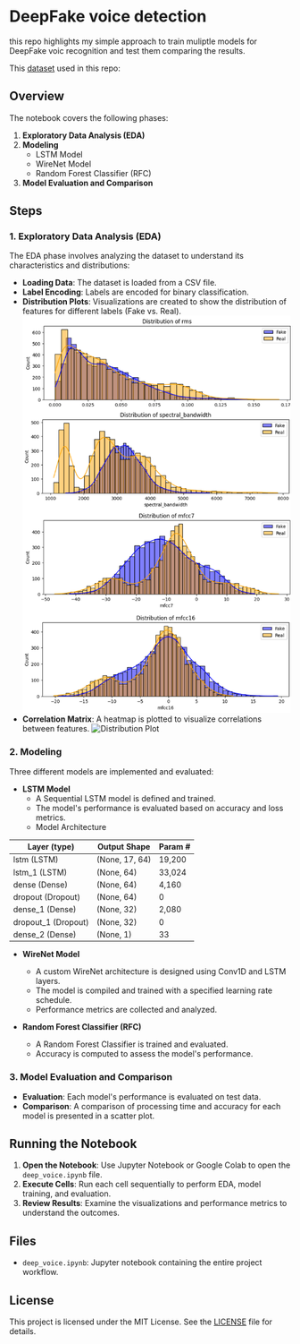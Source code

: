 # DeepFake voice detection

this repo highlights my simple approach to train muliptle models for DeepFake voic recognition and test them comparing the results.

This [dataset](https://drive.google.com/file/d/11nYcEMRlhrOtXIH6eMW2VaMPAMIcztH2/view?usp=drive_link) used in this repo: 

## Overview

The notebook covers the following phases:

1. **Exploratory Data Analysis (EDA)**
2. **Modeling**
   - LSTM Model
   - WireNet Model
   - Random Forest Classifier (RFC)
3. **Model Evaluation and Comparison**

## Steps

### 1. Exploratory Data Analysis (EDA)

The EDA phase involves analyzing the dataset to understand its characteristics and distributions:

- **Loading Data**: The dataset is loaded from a CSV file.
- **Label Encoding**: Labels are encoded for binary classification.
- **Distribution Plots**: Visualizations are created to show the distribution of features for different labels (Fake vs. Real).
![Distribution Plot](images/eda_plots.bmp)
- **Correlation Matrix**: A heatmap is plotted to visualize correlations between features.
![Distribution Plot](images/conf_matrix.bmp)

### 2. Modeling

Three different models are implemented and evaluated:

- **LSTM Model**
  - A Sequential LSTM model is defined and trained.
  - The model's performance is evaluated based on accuracy and loss metrics.
  - Model Architecture

| Layer (type)      | Output Shape | Param #  |
|-------------------|--------------|----------|
| lstm (LSTM)       | (None, 17, 64) | 19,200   |
| lstm_1 (LSTM)     | (None, 64)     | 33,024   |
| dense (Dense)     | (None, 64)     | 4,160    |
| dropout (Dropout) | (None, 64)     | 0        |
| dense_1 (Dense)   | (None, 32)     | 2,080    |
| dropout_1 (Dropout)| (None, 32)    | 0        |
| dense_2 (Dense)   | (None, 1)      | 33       |

  
- **WireNet Model**
  - A custom WireNet architecture is designed using Conv1D and LSTM layers.
  - The model is compiled and trained with a specified learning rate schedule.
  - Performance metrics are collected and analyzed.
  
- **Random Forest Classifier (RFC)**
  - A Random Forest Classifier is trained and evaluated.
  - Accuracy is computed to assess the model's performance.

### 3. Model Evaluation and Comparison

- **Evaluation**: Each model's performance is evaluated on test data.
- **Comparison**: A comparison of processing time and accuracy for each model is presented in a scatter plot.

## Running the Notebook

1. **Open the Notebook**: Use Jupyter Notebook or Google Colab to open the `deep_voice.ipynb` file.
2. **Execute Cells**: Run each cell sequentially to perform EDA, model training, and evaluation.
3. **Review Results**: Examine the visualizations and performance metrics to understand the outcomes.

## Files

- `deep_voice.ipynb`: Jupyter notebook containing the entire project workflow.

## License

This project is licensed under the MIT License. See the [LICENSE](LICENSE) file for details.
